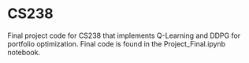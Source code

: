 # CS238
Final project code for CS238 that implements Q-Learning and DDPG for portfolio optimization. Final code is found in the Project_Final.ipynb notebook.
